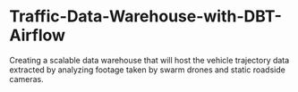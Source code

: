 # Traffic-Data-Warehouse-with-DBT-Airflow
Creating a scalable data warehouse that will host the vehicle trajectory data extracted by analyzing footage taken by swarm drones and static roadside cameras.
